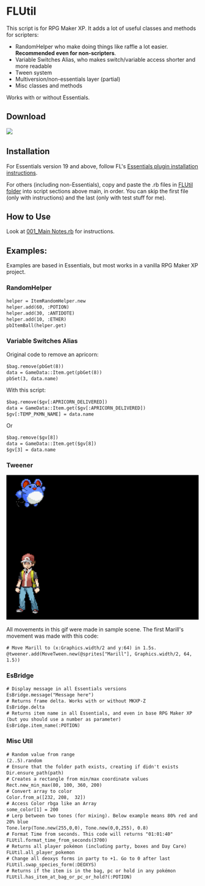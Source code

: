 # FLUtil
This script is for RPG Maker XP. It adds a lot of useful classes and methods for scripters:
- RandomHelper who make doing things like raffle a lot easier. **Recommended even for non-scripters**.
- Variable Switches Alias, who makes switch/variable access shorter and more readable
- Tween system
- Multiversion/non-essentials layer (partial)
- Misc classes and methods

Works with or without Essentials.

## Download
[![](https://custom-icon-badges.demolab.com/badge/-Download-red?style=for-the-badge&logo=download&logoColor=white)](../../archive/refs/heads/main.zip)

## Installation
For Essentials version 19 and above, follow FL's [Essentials plugin installation instructions](https://github.com/FL-/Misc/tree/main/Guides/EssentialsInstallPlugin).

For others (including non-Essentials), copy and paste the .rb files in [FLUtil folder](/Content/Plugins/FLUtil) into script sections above main, in order. You can skip the first file (only with instructions) and the last (only with test stuff for me).

## How to Use
Look at [001_Main Notes.rb](/Content/Plugins/FLUtil/001_Main%20Notes.rb) for instructions.

## Examples:
Examples are based in Essentials, but most works in a vanilla RPG Maker XP project.

### RandomHelper

    helper = ItemRandomHelper.new
    helper.add(60, :POTION) 
    helper.add(30, :ANTIDOTE)
    helper.add(10, :ETHER)
    pbItemBall(helper.get)

### Variable Switches Alias
Original code to remove an apricorn:

    $bag.remove(pbGet(8))
    data = GameData::Item.get(pbGet(8))
    pbSet(3, data.name)

With this script:
  
    $bag.remove($gv[:APRICORN_DELIVERED])
    data = GameData::Item.get($gv[:APRICORN_DELIVERED])
    $gv[:TEMP_PKMN_NAME] = data.name

Or

    $bag.remove($gv[8])
    data = GameData::Item.get($gv[8])
    $gv[3] = data.name

### Tweener
![](Screens/gif.gif)

All movements in this gif were made in sample scene. The first Marill's movement was made with this code:

    # Move Marill to (x:Graphics.width/2 and y:64) in 1.5s.
    @tweener.add(MoveTween.new(@sprites["Marill"], Graphics.width/2, 64, 1.5)) 

### EsBridge

    # Display message in all Essentials versions
    EsBridge.message("Message here")
    # Returns frame delta. Works with or without MKXP-Z
    EsBridge.delta
    # Returns item name in all Essentials, and even in base RPG Maker XP (but you should use a number as parameter)
    EsBridge.item_name(:POTION)

### Misc Util

    # Random value from range
    (2..5).random
    # Ensure that the folder path exists, creating if didn't exists
    Dir.ensure_path(path)
    # Creates a rectangle from min/max coordinate values
    Rect.new_min_max(80, 100, 360, 200)
    # Convert array to color
    Color.from_a([232, 208,  32])
    # Access Color rbga like an Array
    some_color[1] = 200
    # Lerp between two tones (for mixing). Below example means 80% red and 20% blue
    Tone.lerp(Tone.new(255,0,0), Tone.new(0,0,255), 0.8)
    # Format Time from seconds. This code will returns "01:01:40"
    FLUtil.format_time_from_seconds(3700)
    # Returns all player pokémon (including party, boxes and Day Care)
    FLUtil.all_player_pokemon
    # Change all deoxys forms in party to +1. Go to 0 after last
    FLUtil.swap_species_form(:DEOXYS)
    # Returns if the item is in the bag, pc or hold in any pokémon 
    FLUtil.has_item_at_bag_or_pc_or_hold?(:POTION)